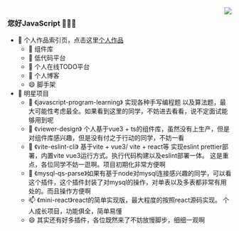 <img align="right" src="https://github-readme-stats.vercel.app/api?username=a572251465&show_icons=true&icon_color=CE1D2D&text_color=718096&bg_color=ffffff&hide_title=true" />

### 您好JavaScript 👋👋👋
 - 🔭 个人作品索引页，点击这里[个人作品](http://lihh-core.top/)
    - 🔭 组件库
    - 🌱 低代码平台
    - 👯 个人在线TODO平台
    - 💬 个人博客
    - 😄 脚手架
- 🔭 明星项目
    - 🔭 《javascript-program-learning》 实现各种手写编程题 以及算法题，最大可能性考虑最全。如果看到这里的同学，不妨进去看看，说不定面试能够用到呢
    - 🌱 《viewer-design》 个人基于vue3 + ts的组件库，虽然没有上生产，但是对组件库感兴趣，但是没有付之于行动的同学，不妨一看
    - 👯 《vite-eslint-cli》 基于vite + vue3/ vite + react等 实现eslint prettier部署，内置vite vue3运行方式。执行代码构建以及eslint部署一体。 这是重点，各位同学不妨一逛啊。项目初期化非常方便啊
    - 💬 《mysql-qs-parse》如果有基于node对mysql连接感兴趣的同学，可以看这个插件，这个插件封装了对mysql的操作，对单表以及多表都非常有用处的。而且操作方便啊
    - 📫 《mini-react》react的简单实现版，最大程度的按照react源码实现。 个人成长项目，功能俱全，简单易懂
    - 😄 其实还有好多插件，各位既然来了不妨放慢脚步，细细一观啊
<!--
**a572251465/a572251465** is a ✨ _special_ ✨ repository because its `README.md` (this file) appears on your GitHub profile.

Here are some ideas to get you started:

- 🔭 I’m currently working on ...
- 🌱 I’m currently learning ...
- 👯 I’m looking to collaborate on ...
- 🤔 I’m looking for help with ...
- 💬 Ask me about ...
- 📫 How to reach me: ...
- 😄 Pronouns: ...
- ⚡ Fun fact: ...
-->
